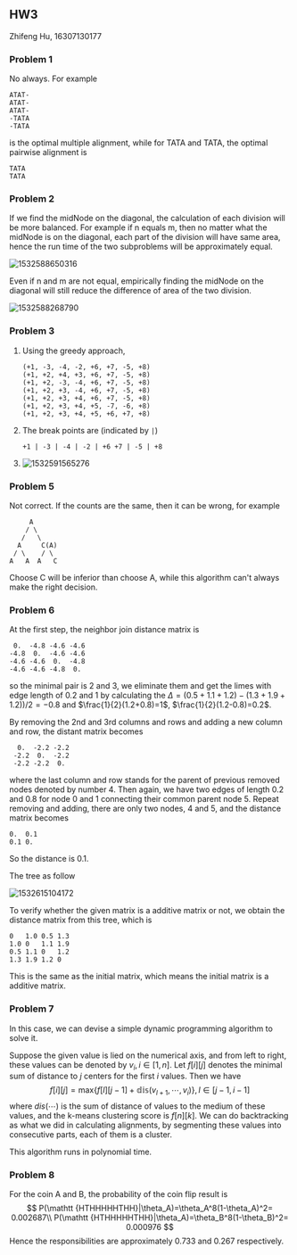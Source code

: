 ## HW3

Zhifeng Hu, 16307130177

### Problem 1

No always. For example

```
ATAT-
ATAT-
ATAT-
-TATA
-TATA
```

is the optimal multiple alignment, while for TATA and TATA, the optimal pairwise alignment is

```
TATA
TATA
```

### Problem 2

If we find the midNode on the diagonal, the calculation of each division will be more balanced. For example if n equals m, then no matter what the midNode is on the diagonal, each part of the division will have same area, hence the run time of the two subproblems will be approximately equal.

![1532588650316](assets/1532588650316.png)

Even if n and m are not equal, empirically finding the midNode on the diagonal will still reduce the difference of area of the two division.

![1532588268790](assets/1532588268790.png)

### Problem 3

1. Using the greedy approach,

   ```
   (+1, -3, -4, -2, +6, +7, -5, +8) 
   (+1, +2, +4, +3, +6, +7, -5, +8) 
   (+1, +2, -3, -4, +6, +7, -5, +8) 
   (+1, +2, +3, -4, +6, +7, -5, +8) 
   (+1, +2, +3, +4, +6, +7, -5, +8) 
   (+1, +2, +3, +4, +5, -7, -6, +8) 
   (+1, +2, +3, +4, +5, +6, +7, +8) 
   ```

2. The break points are (indicated by `|`)

   ```
   +1 | -3 | -4 | -2 | +6 +7 | -5 | +8 
   ```

3. ![1532591565276](assets/1532591565276.png)

### Problem 5

Not correct. If the counts are the same, then it can be wrong, for example

```
     A
    / \
   /   \
  A     C(A)
 / \    / \
A   A  A   C
```

Choose C will be inferior than choose A, while this algorithm can't always make the right decision.

### Problem 6

At the first step, the neighbor join distance matrix is

```
 0.  -4.8 -4.6 -4.6
-4.8  0.  -4.6 -4.6
-4.6 -4.6  0.  -4.8
-4.6 -4.6 -4.8  0. 
```

so the minimal pair is 2 and 3, we eliminate them and get the limes with edge length of 0.2 and 1 by calculating the $\Delta=(0.5 + 1.1+1.2)-(1.3+1.9+1.2))/2=-0.8$ and $\frac{1}{2}(1.2+0.8)=1$, $\frac{1}{2}(1.2-0.8)=0.2$. 

By removing the 2nd and 3rd columns and rows and adding a new column and row, the distant matrix becomes

```
  0.  -2.2 -2.2
 -2.2  0.  -2.2
 -2.2 -2.2  0.
```

where the last column and row stands for the parent of previous removed nodes denoted by number 4. Then again, we have two edges of length 0.2 and 0.8 for node 0 and 1 connecting their common parent node 5. Repeat removing and adding, there are only two nodes, 4 and 5, and the distance matrix becomes

```
0.  0.1
0.1 0.
```

So the distance is 0.1.

The tree as follow

![1532615104172](assets/1532615104172.png)

To verify whether the given matrix is a additive matrix or not, we obtain the distance matrix from this tree, which is

```
0   1.0 0.5 1.3
1.0 0   1.1 1.9
0.5 1.1 0   1.2
1.3 1.9 1.2 0
```

This is the same as the initial matrix, which means the initial matrix is a additive matrix.

### Problem 7

In this case, we can devise a simple dynamic programming algorithm to solve it.

Suppose the given value is lied on the numerical axis, and from left to right, these values can be denoted by $v_i,i\in[1,n]$. Let $f[i][j]$ denotes the minimal sum of distance to $j$ centers for the first $i$ values. Then we have
$$
f[i][j] =\text{max}\left \{ f[l][j-1] + \mathbb{dis}(v_{l+1},\cdots,v_i)\right\}, l\in[j-1,i-1]
$$
where $dis(\cdots)$ is the sum of distance of values to the medium of these values, and the k-means clustering score is $f[n][k]$. We can do backtracking as what we did in calculating alignments, by segmenting these values into consecutive parts, each of them is a cluster.

This algorithm runs in polynomial time.


### Problem 8

For the coin A and B, the probability of the coin flip result is
$$
P(\mathtt {HTHHHHHTHH}|\theta_A)=\theta_A^8(1-\theta_A)^2= 0.002687\\
P(\mathtt {HTHHHHHTHH}|\theta_A)=\theta_B^8(1-\theta_B)^2= 0.000976
$$
Hence the responsibilities are approximately $0.733$ and $0.267$ respectively.



